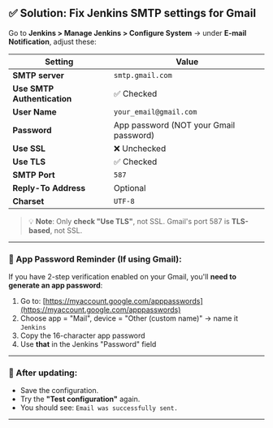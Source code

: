 
## ✅ Solution: Fix Jenkins SMTP settings for Gmail

Go to **Jenkins > Manage Jenkins > Configure System** → under **E-mail Notification**, adjust these:

| Setting                     | Value                                  |
| --------------------------- | -------------------------------------- |
| **SMTP server**             | `smtp.gmail.com`                       |
| **Use SMTP Authentication** | ✅ Checked                              |
| **User Name**               | `your_email@gmail.com`                 |
| **Password**                | App password (NOT your Gmail password) |
| **Use SSL**                 | ❌ Unchecked                            |
| **Use TLS**                 | ✅ Checked                              |
| **SMTP Port**               | `587`                                  |
| **Reply-To Address**        | Optional                               |
| **Charset**                 | `UTF-8`                                |

> 💡 **Note**: Only **check "Use TLS"**, not SSL. Gmail's port 587 is **TLS-based**, not SSL.

---

### 🔐 App Password Reminder (If using Gmail):

If you have 2-step verification enabled on your Gmail, you'll **need to generate an app password**:

1. Go to: [https://myaccount.google.com/apppasswords](https://myaccount.google.com/apppasswords)
2. Choose app = "Mail", device = "Other (custom name)" → name it `Jenkins`
3. Copy the 16-character app password
4. Use **that** in the Jenkins "Password" field

---

### 🧪 After updating:

* Save the configuration.
* Try the **"Test configuration"** again.
* You should see: `Email was successfully sent.`

---
